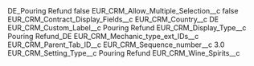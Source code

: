 <?xml version="1.0" encoding="UTF-8"?>
<CustomMetadata xmlns="http://soap.sforce.com/2006/04/metadata" xmlns:xsi="http://www.w3.org/2001/XMLSchema-instance" xmlns:xsd="http://www.w3.org/2001/XMLSchema">
    <label>DE_Pouring Refund</label>
    <protected>false</protected>
    <values>
        <field>EUR_CRM_Allow_Multiple_Selection__c</field>
        <value xsi:type="xsd:boolean">false</value>
    </values>
    <values>
        <field>EUR_CRM_Contract_Display_Fields__c</field>
        <value xsi:nil="true"/>
    </values>
    <values>
        <field>EUR_CRM_Country__c</field>
        <value xsi:type="xsd:string">DE</value>
    </values>
    <values>
        <field>EUR_CRM_Custom_Label__c</field>
        <value xsi:type="xsd:string">Pouring Refund</value>
    </values>
    <values>
        <field>EUR_CRM_Display_Type__c</field>
        <value xsi:type="xsd:string">Pouring Refund_DE</value>
    </values>
    <values>
        <field>EUR_CRM_Mechanic_type_ext_IDs__c</field>
        <value xsi:nil="true"/>
    </values>
    <values>
        <field>EUR_CRM_Parent_Tab_ID__c</field>
        <value xsi:nil="true"/>
    </values>
    <values>
        <field>EUR_CRM_Sequence_number__c</field>
        <value xsi:type="xsd:double">3.0</value>
    </values>
    <values>
        <field>EUR_CRM_Setting_Type__c</field>
        <value xsi:type="xsd:string">Pouring Refund</value>
    </values>
    <values>
        <field>EUR_CRM_Wine_Spirits__c</field>
        <value xsi:nil="true"/>
    </values>
</CustomMetadata>
